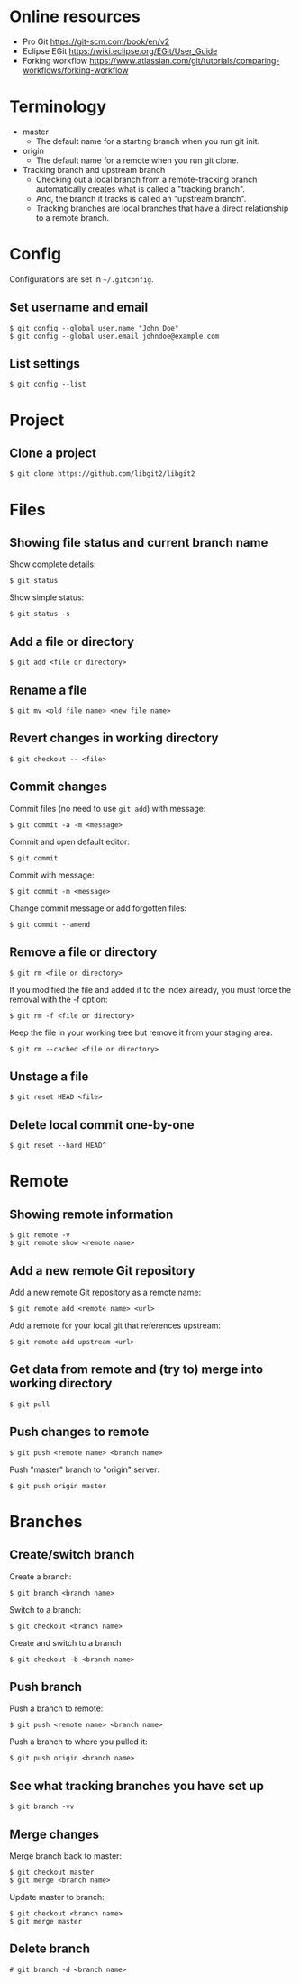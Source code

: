 # Online resources

* Pro Git <https://git-scm.com/book/en/v2>
* Eclipse EGit <https://wiki.eclipse.org/EGit/User_Guide>
* Forking workflow <https://www.atlassian.com/git/tutorials/comparing-workflows/forking-workflow>

# Terminology

* master
  * The default name for a starting branch when you run git init.
* origin
  * The default name for a remote when you run git clone. 
* Tracking branch and upstream branch
  * Checking out a local branch from a remote-tracking branch automatically creates what is called a "tracking branch".
  * And, the branch it tracks is called an "upstream branch".
  * Tracking branches are local branches that have a direct relationship to a remote branch.

# Config

Configurations are set in `~/.gitconfig`.

## Set username and email

    $ git config --global user.name "John Doe"
    $ git config --global user.email johndoe@example.com

## List settings

    $ git config --list

# Project

## Clone a project

    $ git clone https://github.com/libgit2/libgit2

# Files

## Showing file status and current branch name

Show complete details:

    $ git status

Show simple status:

    $ git status -s

## Add a file or directory

    $ git add <file or directory>

## Rename a file

    $ git mv <old file name> <new file name>

## Revert changes in working directory

    $ git checkout -- <file>

## Commit changes

Commit files (no need to use `git add`) with message:

    $ git commit -a -m <message>

Commit and open default editor:

    $ git commit

Commit with message:

    $ git commit -m <message>

Change commit message or add forgotten files:

    $ git commit --amend

## Remove a file or directory

    $ git rm <file or directory>

If you modified the file and added it to the index already, you must force the removal with the -f option:

    $ git rm -f <file or directory>

Keep the file in your working tree  but  remove  it  from  your  staging  area:

    $ git rm --cached <file or directory>

## Unstage a file

    $ git reset HEAD <file>

## Delete local commit one-by-one

    $ git reset --hard HEAD^

# Remote

## Showing remote information

    $ git remote -v
    $ git remote show <remote name>

## Add a new remote Git repository

Add a new remote Git repository as a remote name:

    $ git remote add <remote name> <url>

Add a remote for your local git that references upstream:

    $ git remote add upstream <url>

## Get data from remote and (try to) merge into working directory

    $ git pull

## Push changes to remote
 
    $ git push <remote name> <branch name>

Push "master" branch to "origin" server:

    $ git push origin master

# Branches

## Create/switch branch

Create a branch:

    $ git branch <branch name>

Switch to a branch:

    $ git checkout <branch name>

Create and switch to a branch

    $ git checkout -b <branch name>

## Push branch

Push a branch to remote:

    $ git push <remote name> <branch name>

Push a branch to where you pulled it:

    $ git push origin <branch name>

## See what tracking branches you have set up

    $ git branch -vv

## Merge changes

Merge branch back to master:

    $ git checkout master
    $ git merge <branch name>

Update master to branch:

    $ git checkout <branch name>
    $ git merge master

## Delete branch

    # git branch -d <branch name>

